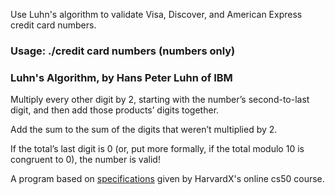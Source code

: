 Use Luhn's algorithm to validate Visa, Discover, and American Express credit card numbers.

### Usage: ./credit card numbers (numbers only) ###

### Luhn's Algorithm, by Hans Peter Luhn of IBM
Multiply every other digit by 2, starting with the number’s 
second-to-last digit, and then add those products’ digits 
together.

Add the sum to the sum of the digits that weren’t multiplied by 2.

If the total’s last digit is 0 (or, put more formally, if the 
total modulo 10 is congruent to 0), the number is valid!

A program based on [specifications](https://cs50.harvard.edu/x/2020/psets/2/substitution/ "Substitution Cipher") given by HarvardX's online cs50 course.